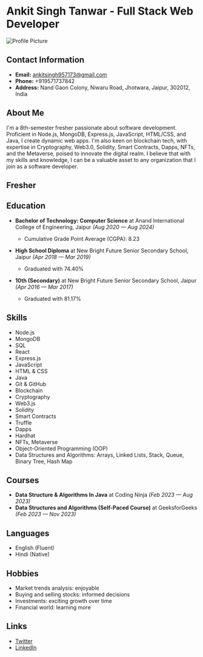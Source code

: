 # Ankit Singh Tanwar - Full Stack Web Developer

![Profile Picture](profile_picture.png)

## Contact Information

- **Email:** ankitsingh957173@gmail.com
- **Phone:** +919571737842
- **Address:** Nand Gaon Colony, Niwaru Road, Jhotwara, Jaipur, 302012, India

## About Me

 I'm a 8th-semester fresher passionate about software development. Proficient in Node.js, 
MongoDB, Express.js, JavaScript, HTML/CSS, and Java, I create dynamic web apps. I'm also 
keen on blockchain tech, with expertise in Cryptography, Web3.0, Solidity, Smart Contracts, 
Dapps, NFTs, and the Metaverse, poised to innovate the digital realm. 
I believe that with my skills and knowledge, I can be a valuable asset to any organization that 
I join as a software developer.

## Fresher

## Education

- **Bachelor of Technology: Computer Science** at Anand International College of Engineering, Jaipur *(Aug 2020 — Aug 2024)*
  - Cumulative Grade Point Average (CGPA): 8.23

- **High School Diploma** at New Bright Future Senior Secondary School, Jaipur *(Apr 2018 — Mar 2019)*
  - Graduated with 74.40%

- **10th (Secondary)** at New Bright Future Senior Secondary School, Jaipur *(Apr 2016 — Mar 2017)*
  - Graduated with 81.17%

## Skills

- Node.js
- MongoDB
- SQL
- React
- Express.js
- JavaScript
- HTML & CSS
- Java
- Git & GitHub
- Blockchain
- Cryptography
- Web3.js
- Solidity
- Smart Contracts
- Truffle
- Dapps
- Hardhat
- NFTs, Metaverse
- Object-Oriented Programming (OOP)
- Data Structures and Algorithms: Arrays, Linked Lists, Stack, Queue, Binary Tree, Hash Map

## Courses

- **Data Structure & Algorithms In Java** at Coding Ninja *(Feb 2023 — Aug 2023)*
- **Data Structures and Algorithms (Self-Paced Course)** at GeeksforGeeks *(Feb 2023 — Nov 2023)*

## Languages

- English (Fluent)
- Hindi (Native)

## Hobbies

- Market trends analysis: enjoyable
- Buying and selling stocks: informed decisions
- Investments: exciting growth over time
- Financial world: learning more

## Links

- [Twitter](https://twitter.com/ankitsingh)
- [LinkedIn](https://www.linkedin.com/in/ankitsinghtanwar/)

